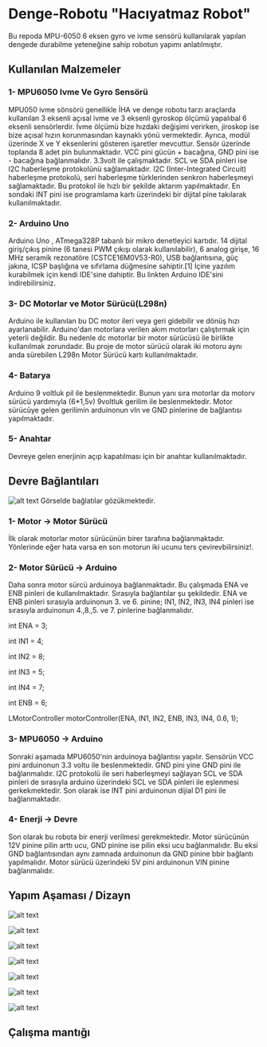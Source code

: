 # Denge-Robotu "Hacıyatmaz Robot"
Bu repoda MPU-6050 6 eksen gyro ve ivme sensörü kullanılarak yapılan dengede durabilme yeteneğine sahip robotun yapımı anlatılmıştır.

## Kullanılan Malzemeler

### 1- MPU6050 Ivme Ve Gyro Sensörü
MPU050 ivme sönsörü genellikle İHA ve denge robotu tarzı araçlarda kullanılan 3 eksenli açısal ivme ve 3 eksenli gyroskop ölçümü yapalıbal 6 eksenli sensörlerdir. İvme ölçümü bize hızdaki değişimi verirken, jiroskop ise bize açısal hızın korunmasından kaynaklı yönü vermektedir. Ayrıca, modül üzerinde X ve Y eksenlerini gösteren işaretler mevcuttur.
Sensör üzerinde toplanda 8 adet pin bulunmaktadır. VCC pini gücün + bacağına, GND pini ise - bacağına bağlanmalıdır. 3.3volt ile çalışmaktadır. 
SCL ve SDA pinleri ise I2C haberleşme protokolünü sağlamaktadır. I2C (Inter-Integrated Circuit) haberleşme protokolü, seri haberleşme türklerinden senkron haberleşmeyi sağlamaktadır. Bu protokol ile hızlı bir şekilde aktarım yapılmaktadır.
En sondaki INT pini ise programlama kartı üzerindeki bir dijital pine takılarak kullanılmaktadır.

### 2- Arduino Uno
Arduino Uno , ATmega328P tabanlı bir mikro denetleyici kartıdır. 14 dijital giriş/çıkış pinine (6 tanesi PWM çıkışı olarak kullanılabilir), 6 analog girişe, 16 MHz seramik rezonatöre (CSTCE16M0V53-R0), USB bağlantısına, güç jakına, ICSP başlığına ve sıfırlama düğmesine sahiptir.[1] İçine yazılım kurabilmek için kendi IDE'sine dahiptir. Bu linkten Arduino IDE'sini indirebilirsiniz.

### 3- DC Motorlar ve Motor Sürücü(L298n)
Arduino ile kullanılan bu DC motor ileri veya geri gidebilir ve dönüş hızı ayarlanabilir. Arduino'dan motorlara verilen akım motorları çalıştırmak için yeterli değildir.
Bu nedenle dc motorlar bir motor sürücüsü ile birlikte kullanılmak zorundadır. Bu proje de motor sürücü olarak iki motoru aynı anda sürebilen L298n Motor Sürücü kartı kullanılmaktadır.

### 4- Batarya
Arduino 9 voltluk pil ile beslenmektedir. Bunun yanı sıra motorlar da motorv sürücü yardımıyla (6*1,5v) 9voltluk gerilim ile beslenmektedir. Motor sürücüye gelen gerilimin arduinonun vIn ve GND pinlerine de bağlantısı yapılmaktadır.

### 5- Anahtar
Devreye gelen enerjinin açıp kapatılması için bir anahtar kullanılmaktadır.

## Devre Bağlantıları
![alt text](https://github.com/Burakzdd/Denge-Robotu/blob/main/Flowchart.jpg)
Görselde bağlatılar gözükmektedir. 


### 1- Motor -> Motor Sürücü
İlk olarak motorlar motor sürücünün birer tarafına bağlanmaktadır. Yönlerinde eğer hata varsa en son motorun iki ucunu ters çevirevbilirsiniz!.

### 2- Motor Sürücü -> Arduino
Daha sonra motor sürcü arduinoya bağlanmaktadır. Bu çalışmada ENA ve ENB pinleri de kullanılmaktadır. Sırasıyla bağlantılar şu şekildedir. ENA ve ENB pinleri sırasıyla arduinonun 3. ve 6. pinine; IN1, IN2, IN3, IN4 pinleri ise sırasıyla arduinonun 4.,8.,5. ve 7. pinlerine bağlanmalıdır.

int ENA = 3;

int IN1 = 4;

int IN2 = 8;

int IN3 = 5;

int IN4 = 7;

int ENB = 6;

LMotorController motorController(ENA, IN1, IN2, ENB, IN3, IN4, 0.6, 1);

### 3- MPU6050 -> Arduino
Sonraki aşamada MPU6050'nin arduinoya bağlantısı yapılır. Sensörün VCC pini arduinonun 3.3 voltu ile beslenmektedir. GND pini yine GND pini ile bağlanmalıdır. I2C protokolü ile seri haberleşmeyi sağlayan SCL ve SDA pinleri de sırasıyla arduino üzerindeki SCL ve SDA pinleri ile eşlenmesi gerkekmektedir. Son olarak ise INT pini arduinonun dijial D1 pini ile bağlanmaktadır.

### 4- Enerji -> Devre
Son olarak bu robota bir enerji verilmesi gerekmektedir. Motor sürücünün 12V pinine pilin arttı ucu, GND pinine ise pilin eksi ucu bağlanmalıdır. Bu eksi GND bağlantısından aynı zamnada arduinonun da GND pinine bbir bağlantı yapılmalıdır. Motor sürücü üzerindeki 5V pini arduinonun VIN pinine bağlanmalıdır.

## Yapım Aşaması / Dizayn
![alt text](https://github.com/Burakzdd/Denge-Robotu/blob/main/Pictures/2.jpeg)

![alt text](https://github.com/Burakzdd/Denge-Robotu/blob/main/Pictures/9.jpeg)

![alt text](https://github.com/Burakzdd/Denge-Robotu/blob/main/Pictures/5.jpeg)

![alt text](https://github.com/Burakzdd/Denge-Robotu/blob/main/Pictures/6.jpeg)

![alt text](https://github.com/Burakzdd/Denge-Robotu/blob/main/Pictures/7.jpeg)

![alt text](https://github.com/Burakzdd/Denge-Robotu/blob/main/Pictures/8.jpeg)

![alt text](https://github.com/Burakzdd/Denge-Robotu/blob/main/Pictures/10.png)
## Çalışma mantığı
